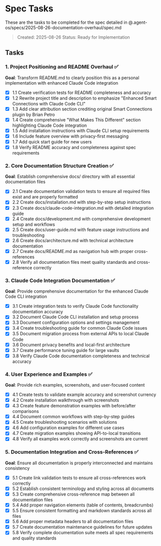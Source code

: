 # Spec Tasks

These are the tasks to be completed for the spec detailed in @.agent-os/specs/2025-08-26-documentation-overhaul/spec.md

> Created: 2025-08-26
> Status: Ready for Implementation

## Tasks

### 1. Project Positioning and README Overhaul ✅
**Goal**: Transform README.md to clearly position this as a personal implementation with enhanced Claude Code integration

- [x] 1.1 Create verification tests for README completeness and accuracy
- [x] 1.2 Rewrite project title and description to emphasize "Enhanced Smart Connections with Claude Code CLI"
- [x] 1.3 Add clear attribution section crediting original Smart Connections plugin by Brian Petro
- [x] 1.4 Create comprehensive "What Makes This Different" section highlighting Claude Code integration
- [x] 1.5 Add installation instructions with Claude CLI setup requirements
- [x] 1.6 Include feature overview with privacy-first messaging
- [x] 1.7 Add quick start guide for new users
- [x] 1.8 Verify README accuracy and completeness against spec requirements

### 2. Core Documentation Structure Creation ✅
**Goal**: Establish comprehensive docs/ directory with all essential documentation files

- [x] 2.1 Create documentation validation tests to ensure all required files exist and are properly formatted
- [x] 2.2 Create docs/installation.md with step-by-step setup instructions
- [x] 2.3 Create docs/claude-code-integration.md with detailed integration guide
- [x] 2.4 Create docs/development.md with comprehensive development setup and workflows
- [x] 2.5 Create docs/user-guide.md with feature usage instructions and troubleshooting
- [x] 2.6 Create docs/architecture.md with technical architecture documentation
- [x] 2.7 Create docs/README.md as navigation hub with proper cross-references
- [x] 2.8 Verify all documentation files meet quality standards and cross-reference correctly

### 3. Claude Code Integration Documentation ✅
**Goal**: Provide comprehensive documentation for the enhanced Claude Code CLI integration

- [x] 3.1 Create integration tests to verify Claude Code functionality documentation accuracy
- [x] 3.2 Document Claude Code CLI installation and setup process
- [x] 3.3 Document configuration options and settings management
- [x] 3.4 Create troubleshooting guide for common Claude Code issues
- [x] 3.5 Document migration process from external APIs to local Claude Code
- [x] 3.6 Document privacy benefits and local-first architecture
- [x] 3.7 Create performance tuning guide for large vaults
- [x] 3.8 Verify Claude Code documentation completeness and technical accuracy

### 4. User Experience and Examples ✅
**Goal**: Provide rich examples, screenshots, and user-focused content

- [x] 4.1 Create tests to validate example accuracy and screenshot currency
- [x] 4.2 Create installation walkthrough with screenshots
- [x] 4.3 Create feature demonstration examples with before/after comparisons
- [x] 4.4 Document common workflows with step-by-step guides
- [x] 4.5 Create troubleshooting scenarios with solutions
- [x] 4.6 Add configuration examples for different use cases
- [x] 4.7 Create migration examples showing API-to-local transitions
- [x] 4.8 Verify all examples work correctly and screenshots are current

### 5. Documentation Integration and Cross-References ✅
**Goal**: Ensure all documentation is properly interconnected and maintains consistency

- [x] 5.1 Create link validation tests to ensure all cross-references work correctly
- [x] 5.2 Establish consistent terminology and styling across all documents
- [x] 5.3 Create comprehensive cross-reference map between all documentation files
- [x] 5.4 Add proper navigation elements (table of contents, breadcrumbs)
- [x] 5.5 Ensure consistent formatting and markdown standards across all files
- [x] 5.6 Add proper metadata headers to all documentation files
- [x] 5.7 Create documentation maintenance guidelines for future updates
- [x] 5.8 Verify complete documentation suite meets all spec requirements and quality standards
